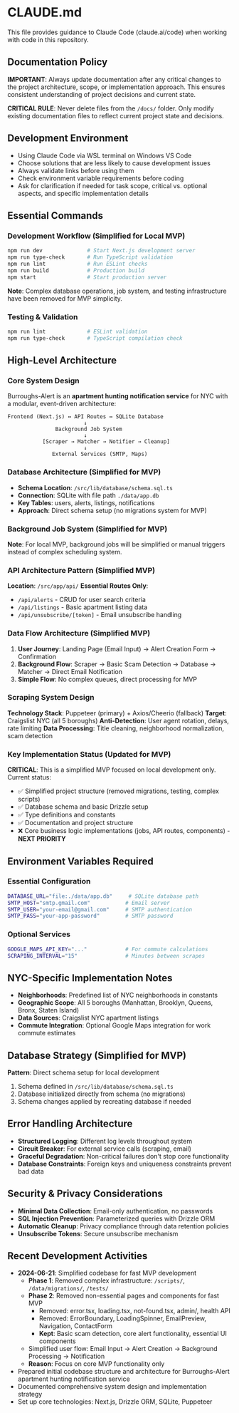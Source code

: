# CLAUDE.md

This file provides guidance to Claude Code (claude.ai/code) when working with code in this repository.

## Documentation Policy
**IMPORTANT**: Always update documentation after any critical changes to the project architecture, scope, or implementation approach. This ensures consistent understanding of project decisions and current state.

**CRITICAL RULE**: Never delete files from the `/docs/` folder. Only modify existing documentation files to reflect current project state and decisions.

## Development Environment
* Using Claude Code via WSL terminal on Windows VS Code
* Choose solutions that are less likely to cause development issues
* Always validate links before using them
* Check environment variable requirements before coding
* Ask for clarification if needed for task scope, critical vs. optional aspects, and specific implementation details

## Essential Commands

### Development Workflow (Simplified for Local MVP)
```bash
npm run dev              # Start Next.js development server
npm run type-check       # Run TypeScript validation
npm run lint             # Run ESLint checks
npm run build            # Production build
npm start                # Start production server
```

**Note**: Complex database operations, job system, and testing infrastructure have been removed for MVP simplicity.

### Testing & Validation
```bash
npm run lint             # ESLint validation
npm run type-check       # TypeScript compilation check
```

## High-Level Architecture

### Core System Design
Burroughs-Alert is an **apartment hunting notification service** for NYC with a modular, event-driven architecture:

```
Frontend (Next.js) ↔ API Routes ↔ SQLite Database
                        ↓
               Background Job System
                        ↓
           [Scraper → Matcher → Notifier → Cleanup]
                        ↓
              External Services (SMTP, Maps)
```

### Database Architecture (Simplified for MVP)
- **Schema Location**: `/src/lib/database/schema.sql.ts`
- **Connection**: SQLite with file path `./data/app.db`
- **Key Tables**: users, alerts, listings, notifications
- **Approach**: Direct schema setup (no migrations system for MVP)

### Background Job System (Simplified for MVP)
**Note**: For local MVP, background jobs will be simplified or manual triggers instead of complex scheduling system.

### API Architecture Pattern (Simplified MVP)
**Location**: `/src/app/api/`
**Essential Routes Only**:
- `/api/alerts` - CRUD for user search criteria
- `/api/listings` - Basic apartment listing data
- `/api/unsubscribe/[token]` - Email unsubscribe handling

### Data Flow Architecture (Simplified MVP)
1. **User Journey**: Landing Page (Email Input) → Alert Creation Form → Confirmation
2. **Background Flow**: Scraper → Basic Scam Detection → Database → Matcher → Direct Email Notification
3. **Simple Flow**: No complex queues, direct processing for MVP

### Scraping System Design
**Technology Stack**: Puppeteer (primary) + Axios/Cheerio (fallback)
**Target**: Craigslist NYC (all 5 boroughs)
**Anti-Detection**: User agent rotation, delays, rate limiting
**Data Processing**: Title cleaning, neighborhood normalization, scam detection

### Key Implementation Status (Updated for MVP)
**CRITICAL**: This is a simplified MVP focused on local development only. Current status:
- ✅ Simplified project structure (removed migrations, testing, complex scripts)
- ✅ Database schema and basic Drizzle setup
- ✅ Type definitions and constants
- ✅ Documentation and project structure
- ❌ Core business logic implementations (jobs, API routes, components) - **NEXT PRIORITY**

## Environment Variables Required

### Essential Configuration
```bash
DATABASE_URL="file:./data/app.db"     # SQLite database path
SMTP_HOST="smtp.gmail.com"           # Email server
SMTP_USER="your-email@gmail.com"     # SMTP authentication
SMTP_PASS="your-app-password"        # SMTP password
```

### Optional Services
```bash
GOOGLE_MAPS_API_KEY="..."            # For commute calculations
SCRAPING_INTERVAL="15"               # Minutes between scrapes
```

## NYC-Specific Implementation Notes
- **Neighborhoods**: Predefined list of NYC neighborhoods in constants
- **Geographic Scope**: All 5 boroughs (Manhattan, Brooklyn, Queens, Bronx, Staten Island)
- **Data Sources**: Craigslist NYC apartment listings
- **Commute Integration**: Optional Google Maps integration for work commute estimates

## Database Strategy (Simplified for MVP)
**Pattern**: Direct schema setup for local development
1. Schema defined in `/src/lib/database/schema.sql.ts`
2. Database initialized directly from schema (no migrations)
3. Schema changes applied by recreating database if needed

## Error Handling Architecture
- **Structured Logging**: Different log levels throughout system
- **Circuit Breaker**: For external service calls (scraping, email)
- **Graceful Degradation**: Non-critical failures don't stop core functionality
- **Database Constraints**: Foreign keys and uniqueness constraints prevent bad data

## Security & Privacy Considerations
- **Minimal Data Collection**: Email-only authentication, no passwords
- **SQL Injection Prevention**: Parameterized queries with Drizzle ORM
- **Automatic Cleanup**: Privacy compliance through data retention policies
- **Unsubscribe Tokens**: Secure unsubscribe mechanism

## Recent Development Activities
* **2024-06-21**: Simplified codebase for fast MVP development
  - **Phase 1**: Removed complex infrastructure: `/scripts/`, `/data/migrations/`, `/tests/`
  - **Phase 2**: Removed non-essential pages and components for fast MVP
    - Removed: error.tsx, loading.tsx, not-found.tsx, admin/, health API
    - Removed: ErrorBoundary, LoadingSpinner, EmailPreview, Navigation, ContactForm
    - **Kept**: Basic scam detection, core alert functionality, essential UI components
  - Simplified user flow: Email Input → Alert Creation → Background Processing → Notification
  - **Reason**: Focus on core MVP functionality only
* Prepared initial codebase structure and architecture for Burroughs-Alert apartment hunting notification service
* Documented comprehensive system design and implementation strategy
* Set up core technologies: Next.js, Drizzle ORM, SQLite, Puppeteer